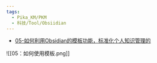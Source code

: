 ```yaml
---
tags:
  - Pika_KM/PKM
  - 科技/Tool/Obsiidian
---
```

- [05-如何利用Obsidian的模板功能，标准化个人知识管理的](https://www.bilibili.com/video/BV1C94y1x7nf/ "05-如何利用Obsidian的模板功能，标准化个人知识管理的系统流程")

![[05：如何使用模板.png]]